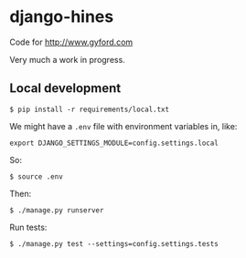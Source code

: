 # django-hines

Code for http://www.gyford.com

Very much a work in progress.

## Local development

	$ pip install -r requirements/local.txt

We might have a `.env` file with environment variables in, like:

	export DJANGO_SETTINGS_MODULE=config.settings.local

So:

	$ source .env

Then:

	$ ./manage.py runserver

Run tests:

	$ ./manage.py test --settings=config.settings.tests

